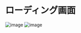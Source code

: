 ﻿# ローディング画面
 ![image](https://github.com/user-attachments/assets/d72854e5-b6a8-4eb9-a0cd-162eedd82d45)
![image](https://github.com/user-attachments/assets/2f529a29-6e9d-4596-a53e-0eee306c3663)
